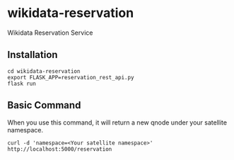 # wikidata-reservation
Wikidata Reservation Service

## Installation
```
cd wikidata-reservation
export FLASK_APP=reservation_rest_api.py
flask run
```

## Basic Command
When you use this command, it will return a new qnode under your satellite namespace.

```
curl -d 'namespace=<Your satellite namespace>' http://localhost:5000/reservation 
```
